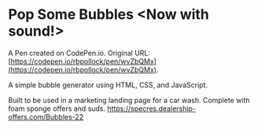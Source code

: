 # Pop Some Bubbles <Now with sound!>

A Pen created on CodePen.io. Original URL: [https://codepen.io/rbpollock/pen/wvZbQMx](https://codepen.io/rbpollock/pen/wvZbQMx).

A simple bubble generator using HTML, CSS, and JavaScript.

Built to be used in a marketing landing page for a car wash.
Complete with foam sponge offers and suds.
https://specres.dealership-offers.com/Bubbles-22
